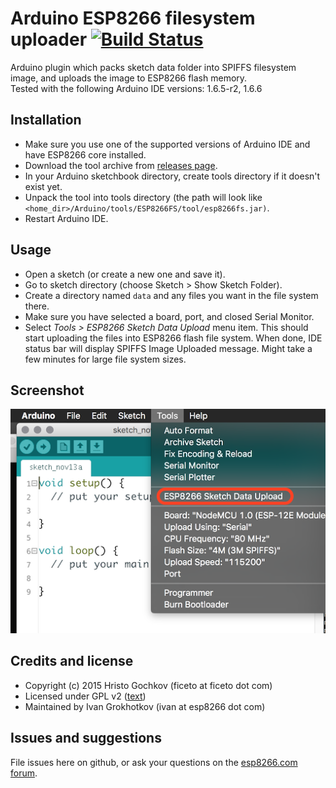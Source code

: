 # Arduino ESP8266 filesystem uploader [![Build Status](https://travis-ci.org/esp8266/arduino-esp8266fs-plugin.svg?branch=master)](https://travis-ci.org/esp8266/arduino-esp8266fs-plugin)

Arduino plugin which packs sketch data folder into SPIFFS filesystem image,
and uploads the image to ESP8266 flash memory.
<br>
Tested with the following Arduino IDE versions: 1.6.5-r2,
1.6.6



## Installation
- Make sure you use one of the supported versions of Arduino IDE and have ESP8266 core installed.
- Download the tool archive from [releases page](https://github.com/esp8266/arduino-esp8266fs-plugin/releases/latest).
- In your Arduino sketchbook directory, create tools directory if it doesn't exist yet.
- Unpack the tool into tools directory (the path will look like `<home_dir>/Arduino/tools/ESP8266FS/tool/esp8266fs.jar)`.
- Restart Arduino IDE.

## Usage
- Open a sketch (or create a new one and save it).
- Go to sketch directory (choose Sketch > Show Sketch Folder).
- Create a directory named `data` and any files you want in the file system there.
- Make sure you have selected a board, port, and closed Serial Monitor.
- Select *Tools > ESP8266 Sketch Data Upload* menu item. This should start uploading the files into ESP8266 flash file system.
  When done, IDE status bar will display SPIFFS Image Uploaded message. Might take a few minutes for large file system sizes.

## Screenshot

![Screenshot](screenshot.png)

## Credits and license

- Copyright (c) 2015 Hristo Gochkov (ficeto at ficeto dot com)
- Licensed under GPL v2 ([text](LICENSE))
- Maintained by Ivan Grokhotkov (ivan at esp8266 dot com)

## Issues and suggestions

File issues here on github, or ask your questions on the [esp8266.com forum](http://esp8266.com/arduino).
